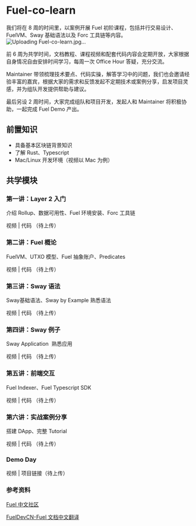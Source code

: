 # Fuel-co-learn

我们将在 8 周的时间里，以案例开展 Fuel 初阶课程，包括并行交易设计、FuelVM、Sway 基础语法以及 Forc 工具链等内容。
![Uploading Fuel-co-learn.jpg…]()

前 6 周为共学时间，文档教程、课程视频和配套代码内容会定期开放，大家根据自身情况自由安排时间学习，每周一次 Office Hour 答疑，充分交流。

Maintainer 带领梳理技术要点、代码实操，解答学习中的问题，我们也会邀请经验丰富的嘉宾，根据大家的需求和反馈发起不定期技术或案例分享，启发项目灵感，并为组队开发提供帮助与建议。

最后另设 2 周时间，大家完成组队和项目开发，发起人和 Maintainer 将积极协助，一起完成 Fuel Demo 产出。

## 前置知识
- 具备基本区块链背景知识
- 了解 Rust、Typescript
- Mac/Linux 开发环境（视频以 Mac 为例）

## 共学模块
### 第一讲：Layer 2 入门
介绍 Rollup、数据可用性、Fuel 环境安装、Forc 工具链

视频 | 代码 （待上传）

### 第二讲：Fuel 概论
FuelVM、UTXO 模型、Fuel 抽象账户、Predicates

视频 | 代码 （待上传）

### 第三讲：Sway 语法
Sway基础语法、Sway by Example 熟悉语法

视频 | 代码 （待上传）

### 第四讲：Sway 例子
Sway Application  熟悉应用

视频 | 代码 （待上传）

### 第五讲：前端交互
Fuel Indexer、Fuel Typescript SDK

视频 | 代码 （待上传）

### 第六讲：实战案例分享
搭建 DApp、完整 Tutorial

视频 | 代码 （待上传）


### Demo Day
视频 | 项目链接（待上传）

### 参考资料

[Fuel 中文社区](https://fuelup.cc/)

[FuelDevCN-Fuel 文档中文翻译](https://docs.fueldev.xyz/docs/)
